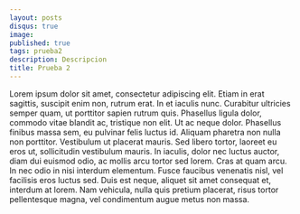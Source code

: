 ```yaml
---
layout: posts
disqus: true
image:
published: true
tags: prueba2
description: Descripcion
title: Prueba 2
---
```


Lorem ipsum dolor sit amet, consectetur adipiscing elit. Etiam in erat
sagittis, suscipit enim non, rutrum erat. In et iaculis nunc. Curabitur
ultricies semper quam, ut porttitor sapien rutrum quis. Phasellus ligula
dolor, commodo vitae blandit ac, tristique non elit. Ut ac neque dolor.
Phasellus finibus massa sem, eu pulvinar felis luctus id. Aliquam pharetra
non nulla non porttitor. Vestibulum ut placerat mauris. Sed libero tortor,
laoreet eu eros ut, sollicitudin vestibulum mauris. In iaculis, dolor nec
luctus auctor, diam dui euismod odio, ac mollis arcu tortor sed lorem.
Cras at quam arcu. In nec odio in nisi interdum elementum. Fusce faucibus
venenatis nisl, vel facilisis eros luctus sed. Duis est neque, aliquet sit
amet consequat et, interdum at lorem. Nam vehicula, nulla quis pretium
placerat, risus tortor pellentesque magna, vel condimentum augue metus non
massa.